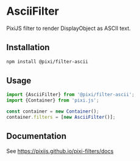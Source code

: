# AsciiFilter

PixiJS filter to render DisplayObject as ASCII text.

## Installation

```bash
npm install @pixi/filter-ascii
```

## Usage

```js
import {AsciiFilter} from '@pixi/filter-ascii';
import {Container} from 'pixi.js';

const container = new Container();
container.filters = [new AsciiFilter()];
```

## Documentation

See https://pixijs.github.io/pixi-filters/docs